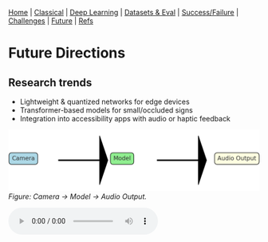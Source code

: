 [Home](index.md) | [Classical](classical.md) | [Deep Learning](deep-learning.md) | [Datasets & Eval](datasets.md) | [Success/Failure](successes-failures.md) | [Challenges](challenges.md) | [Future](future.md) | [Refs](bibliography.md)

# Future Directions

## Research trends
- Lightweight & quantized networks for edge devices  
- Transformer-based models for small/occluded signs  
- Integration into accessibility apps with audio or haptic feedback  

![Future Flow](assets/images/future-flow.png)  
*Figure: Camera → Model → Audio Output.*

<audio controls src="assets/audio/future.mp3">Your browser does not support audio.</audio>
